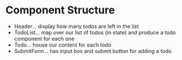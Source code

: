 # Component Structure

- Header... display how many todos are left in the list
- TodoList... map over our list of todos (in state) and produce a todo component for each one
- Todo... house our content for each todo
- SubmitForm... has input box and submit button for adding a todo